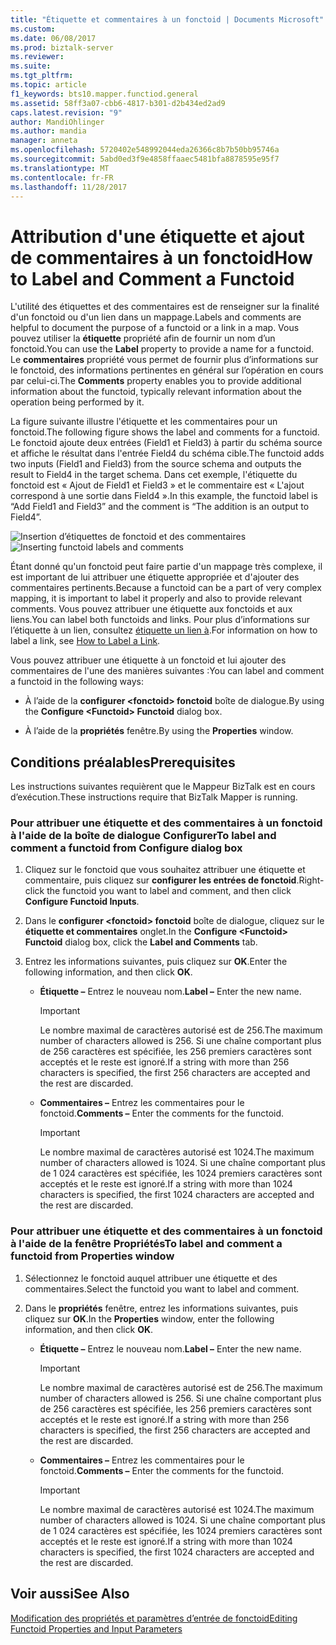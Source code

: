 ```yaml
---
title: "Étiquette et commentaires à un fonctoid | Documents Microsoft"
ms.custom: 
ms.date: 06/08/2017
ms.prod: biztalk-server
ms.reviewer: 
ms.suite: 
ms.tgt_pltfrm: 
ms.topic: article
f1_keywords: bts10.mapper.functiod.general
ms.assetid: 58ff3a07-cbb6-4817-b301-d2b434ed2ad9
caps.latest.revision: "9"
author: MandiOhlinger
ms.author: mandia
manager: anneta
ms.openlocfilehash: 5720402e548992044eda26366c8b7b50bb95746a
ms.sourcegitcommit: 5abd0ed3f9e4858ffaaec5481bfa8878595e95f7
ms.translationtype: MT
ms.contentlocale: fr-FR
ms.lasthandoff: 11/28/2017
---
```

# <a name="how-to-label-and-comment-a-functoid"></a><span data-ttu-id="9e41a-102">Attribution d'une étiquette et ajout de commentaires à un fonctoid</span><span class="sxs-lookup"><span data-stu-id="9e41a-102">How to Label and Comment a Functoid</span></span>
<span data-ttu-id="9e41a-103">L'utilité des étiquettes et des commentaires est de renseigner sur la finalité d'un fonctoid ou d'un lien dans un mappage.</span><span class="sxs-lookup"><span data-stu-id="9e41a-103">Labels and comments are helpful to document the purpose of a functoid or a link in a map.</span></span> <span data-ttu-id="9e41a-104">Vous pouvez utiliser la **étiquette** propriété afin de fournir un nom d’un fonctoid.</span><span class="sxs-lookup"><span data-stu-id="9e41a-104">You can use the **Label** property to provide a name for a functoid.</span></span> <span data-ttu-id="9e41a-105">Le **commentaires** propriété vous permet de fournir plus d’informations sur le fonctoid, des informations pertinentes en général sur l’opération en cours par celui-ci.</span><span class="sxs-lookup"><span data-stu-id="9e41a-105">The **Comments** property enables you to provide additional information about the functoid, typically relevant information about the operation being performed by it.</span></span>  
  
 <span data-ttu-id="9e41a-106">La figure suivante illustre l'étiquette et les commentaires pour un fonctoid.</span><span class="sxs-lookup"><span data-stu-id="9e41a-106">The following figure shows the label and comments for a functoid.</span></span> <span data-ttu-id="9e41a-107">Le fonctoid ajoute deux entrées (Field1 et Field3) à partir du schéma source et affiche le résultat dans l'entrée Field4 du schéma cible.</span><span class="sxs-lookup"><span data-stu-id="9e41a-107">The functoid adds two inputs (Field1 and Field3) from the source schema and outputs the result to Field4 in the target schema.</span></span> <span data-ttu-id="9e41a-108">Dans cet exemple, l'étiquette du fonctoid est « Ajout de Field1 et Field3 » et le commentaire est « L'ajout correspond à une sortie dans Field4 ».</span><span class="sxs-lookup"><span data-stu-id="9e41a-108">In this example, the functoid label is “Add Field1 and Field3” and the comment is “The addition is an output to Field4”.</span></span>  
  
 <span data-ttu-id="9e41a-109">![Insertion d’étiquettes de fonctoid et des commentaires](../core/media/label.gif "Label_")</span><span class="sxs-lookup"><span data-stu-id="9e41a-109">![Inserting functoid labels and comments](../core/media/label.gif "Label_")</span></span>  
  
 <span data-ttu-id="9e41a-110">Étant donné qu'un fonctoid peut faire partie d'un mappage très complexe, il est important de lui attribuer une étiquette appropriée et d'ajouter des commentaires pertinents.</span><span class="sxs-lookup"><span data-stu-id="9e41a-110">Because a functoid can be a part of very complex mapping, it is important to label it properly and also to provide relevant comments.</span></span> <span data-ttu-id="9e41a-111">Vous pouvez attribuer une étiquette aux fonctoids et aux liens.</span><span class="sxs-lookup"><span data-stu-id="9e41a-111">You can label both functoids and links.</span></span> <span data-ttu-id="9e41a-112">Pour plus d’informations sur l’étiquette à un lien, consultez [étiquette un lien à](../core/how-to-label-a-link.md).</span><span class="sxs-lookup"><span data-stu-id="9e41a-112">For information on how to label a link, see [How to Label a Link](../core/how-to-label-a-link.md).</span></span>  
  
 <span data-ttu-id="9e41a-113">Vous pouvez attribuer une étiquette à un fonctoid et lui ajouter des commentaires de l'une des manières suivantes :</span><span class="sxs-lookup"><span data-stu-id="9e41a-113">You can label and comment a functoid in the following ways:</span></span>  
  
-   <span data-ttu-id="9e41a-114">À l’aide de la **configurer \<fonctoid\> fonctoid** boîte de dialogue.</span><span class="sxs-lookup"><span data-stu-id="9e41a-114">By using the **Configure \<Functoid\> Functoid** dialog box.</span></span>  
  
-   <span data-ttu-id="9e41a-115">À l’aide de la **propriétés** fenêtre.</span><span class="sxs-lookup"><span data-stu-id="9e41a-115">By using the **Properties** window.</span></span>  
  
## <a name="prerequisites"></a><span data-ttu-id="9e41a-116">Conditions préalables</span><span class="sxs-lookup"><span data-stu-id="9e41a-116">Prerequisites</span></span>  
 <span data-ttu-id="9e41a-117">Les instructions suivantes requièrent que le Mappeur BizTalk est en cours d’exécution.</span><span class="sxs-lookup"><span data-stu-id="9e41a-117">These instructions require that BizTalk Mapper is running.</span></span>  
  
### <a name="to-label-and-comment-a-functoid-from-configure-dialog-box"></a><span data-ttu-id="9e41a-118">Pour attribuer une étiquette et des commentaires à un fonctoid à l'aide de la boîte de dialogue Configurer</span><span class="sxs-lookup"><span data-stu-id="9e41a-118">To label and comment a functoid from Configure dialog box</span></span>  
  
1.  <span data-ttu-id="9e41a-119">Cliquez sur le fonctoid que vous souhaitez attribuer une étiquette et commentaire, puis cliquez sur **configurer les entrées de fonctoid**.</span><span class="sxs-lookup"><span data-stu-id="9e41a-119">Right-click the functoid you want to label and comment, and then click **Configure Functoid Inputs**.</span></span>  
  
2.  <span data-ttu-id="9e41a-120">Dans le **configurer \<fonctoid\> fonctoid** boîte de dialogue, cliquez sur le **étiquette et commentaires** onglet.</span><span class="sxs-lookup"><span data-stu-id="9e41a-120">In the **Configure \<Functoid\> Functoid** dialog box, click the **Label and Comments** tab.</span></span>  
  
3.  <span data-ttu-id="9e41a-121">Entrez les informations suivantes, puis cliquez sur **OK**.</span><span class="sxs-lookup"><span data-stu-id="9e41a-121">Enter the following information, and then click **OK**.</span></span>  
  
    -   <span data-ttu-id="9e41a-122">**Étiquette –** Entrez le nouveau nom.</span><span class="sxs-lookup"><span data-stu-id="9e41a-122">**Label –** Enter the new name.</span></span>  
  
        > [!IMPORTANT]
        >  <span data-ttu-id="9e41a-123">Le nombre maximal de caractères autorisé est de 256.</span><span class="sxs-lookup"><span data-stu-id="9e41a-123">The maximum number of characters allowed is 256.</span></span> <span data-ttu-id="9e41a-124">Si une chaîne comportant plus de 256 caractères est spécifiée, les 256 premiers caractères sont acceptés et le reste est ignoré.</span><span class="sxs-lookup"><span data-stu-id="9e41a-124">If a string with more than 256 characters is specified, the first 256 characters are accepted and the rest are discarded.</span></span>  
  
    -   <span data-ttu-id="9e41a-125">**Commentaires –** Entrez les commentaires pour le fonctoid.</span><span class="sxs-lookup"><span data-stu-id="9e41a-125">**Comments –** Enter the comments for the functoid.</span></span>  
  
        > [!IMPORTANT]
        >  <span data-ttu-id="9e41a-126">Le nombre maximal de caractères autorisé est 1024.</span><span class="sxs-lookup"><span data-stu-id="9e41a-126">The maximum number of characters allowed is 1024.</span></span> <span data-ttu-id="9e41a-127">Si une chaîne comportant plus de 1 024 caractères est spécifiée, les 1024 premiers caractères sont acceptés et le reste est ignoré.</span><span class="sxs-lookup"><span data-stu-id="9e41a-127">If a string with more than 1024 characters is specified, the first 1024 characters are accepted and the rest are discarded.</span></span>  
  
### <a name="to-label-and-comment-a-functoid-from-properties-window"></a><span data-ttu-id="9e41a-128">Pour attribuer une étiquette et des commentaires à un fonctoid à l'aide de la fenêtre Propriétés</span><span class="sxs-lookup"><span data-stu-id="9e41a-128">To label and comment a functoid from Properties window</span></span>  
  
1.  <span data-ttu-id="9e41a-129">Sélectionnez le fonctoid auquel attribuer une étiquette et des commentaires.</span><span class="sxs-lookup"><span data-stu-id="9e41a-129">Select the functoid you want to label and comment.</span></span>  
  
2.  <span data-ttu-id="9e41a-130">Dans le **propriétés** fenêtre, entrez les informations suivantes, puis cliquez sur **OK**.</span><span class="sxs-lookup"><span data-stu-id="9e41a-130">In the **Properties** window, enter the following information, and then click **OK**.</span></span>  
  
    -   <span data-ttu-id="9e41a-131">**Étiquette –** Entrez le nouveau nom.</span><span class="sxs-lookup"><span data-stu-id="9e41a-131">**Label –** Enter the new name.</span></span>  
  
        > [!IMPORTANT]
        >  <span data-ttu-id="9e41a-132">Le nombre maximal de caractères autorisé est de 256.</span><span class="sxs-lookup"><span data-stu-id="9e41a-132">The maximum number of characters allowed is 256.</span></span> <span data-ttu-id="9e41a-133">Si une chaîne comportant plus de 256 caractères est spécifiée, les 256 premiers caractères sont acceptés et le reste est ignoré.</span><span class="sxs-lookup"><span data-stu-id="9e41a-133">If a string with more than 256 characters is specified, the first 256 characters are accepted and the rest are discarded.</span></span>  
  
    -   <span data-ttu-id="9e41a-134">**Commentaires –** Entrez les commentaires pour le fonctoid.</span><span class="sxs-lookup"><span data-stu-id="9e41a-134">**Comments –** Enter the comments for the functoid.</span></span>  
  
        > [!IMPORTANT]
        >  <span data-ttu-id="9e41a-135">Le nombre maximal de caractères autorisé est 1024.</span><span class="sxs-lookup"><span data-stu-id="9e41a-135">The maximum number of characters allowed is 1024.</span></span> <span data-ttu-id="9e41a-136">Si une chaîne comportant plus de 1 024 caractères est spécifiée, les 1024 premiers caractères sont acceptés et le reste est ignoré.</span><span class="sxs-lookup"><span data-stu-id="9e41a-136">If a string with more than 1024 characters is specified, the first 1024 characters are accepted and the rest are discarded.</span></span>  
  
## <a name="see-also"></a><span data-ttu-id="9e41a-137">Voir aussi</span><span class="sxs-lookup"><span data-stu-id="9e41a-137">See Also</span></span>  
 [<span data-ttu-id="9e41a-138">Modification des propriétés et paramètres d’entrée de fonctoid</span><span class="sxs-lookup"><span data-stu-id="9e41a-138">Editing Functoid Properties and Input Parameters</span></span>](../core/editing-functoid-properties-and-input-parameters.md)